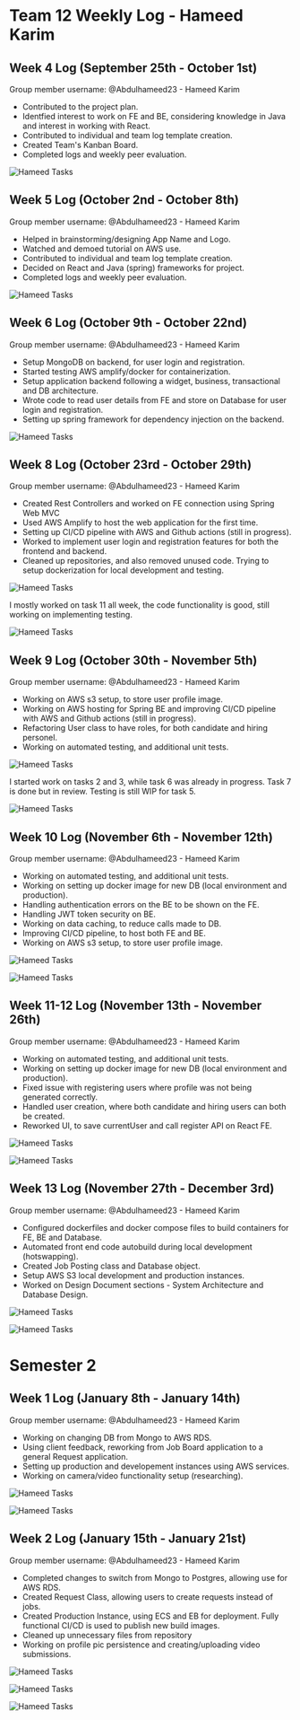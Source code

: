 # Team 12 Weekly Log - Hameed Karim

## Week 4 Log (September 25th - October 1st)

Group member username:
@Abdulhameed23 - Hameed Karim

* Contributed to the project plan.
* Identfied interest to work on FE and BE, considering knowledge in Java and interest in working with React.
* Contributed to individual and team log template creation.
* Created Team's Kanban Board.
* Completed logs and weekly peer evaluation.

![Hameed Tasks](images/Hameed/HameedWeek4Tasks.png)

## Week 5 Log (October 2nd - October 8th)

Group member username:
@Abdulhameed23 - Hameed Karim

* Helped in brainstorming/designing App Name and Logo.
* Watched and demoed tutorial on AWS use.
* Contributed to individual and team log template creation.
* Decided on React and Java (spring) frameworks for project.
* Completed logs and weekly peer evaluation.

![Hameed Tasks](images/Hameed/HameedWeek5Tasks.png)


## Week 6 Log (October 9th - October 22nd)

Group member username:
@Abdulhameed23 - Hameed Karim

* Setup MongoDB on backend, for user login and registration.
* Started testing AWS amplify/docker for containerization.
* Setup application backend following a widget, business, transactional and DB architecture.
* Wrote code to read user details from FE and store on Database for user login and registration.
* Setting up spring framework for dependency injection on the backend.


![Hameed Tasks](images/Hameed/HameedWeek6and7Tasks.png)

## Week 8 Log (October 23rd - October 29th)

Group member username:
@Abdulhameed23 - Hameed Karim

* Created Rest Controllers and worked on FE connection using Spring Web MVC
* Used AWS Amplify to host the web application for the first time.
* Setting up CI/CD pipeline with AWS and Github actions (still in progress).
* Worked to implement user login and registration features for both the frontend and backend.
* Cleaned up repositories, and also removed unused code. Trying to setup dockerization for local development and testing.

![Hameed Tasks](images/Hameed/HameedWeek8WLtasks.png)

I mostly worked on task 11 all week, the code functionality is good, still working on implementing testing.

![Hameed Tasks](images/Hameed/HameedWeek8Tasks.png)

## Week 9 Log (October 30th - November 5th)

Group member username:
@Abdulhameed23 - Hameed Karim

* Working on AWS s3 setup, to store user profile image.
* Working on AWS hosting for Spring BE and improving CI/CD pipeline with AWS and Github actions (still in progress).
* Refactoring User class to have roles, for both candidate and hiring personel.
* Working on automated testing, and additional unit tests.

![Hameed Tasks](images/Hameed/HameedWeek9WLtasks.png)

I started work on tasks 2 and 3, while task 6 was already in progress. Task 7 is done but in review. Testing is still WIP for task 5.

![Hameed Tasks](images/Hameed/HameedWeek9Tasks.png)

## Week 10 Log (November 6th - November 12th)

Group member username:
@Abdulhameed23 - Hameed Karim

* Working on automated testing, and additional unit tests.
* Working on setting up docker image for new DB (local environment and production).
* Handling authentication errors on the BE to be shown on the FE.
* Handling JWT token security on BE.
* Working on data caching, to reduce calls made to DB.
* Improving CI/CD pipeline, to host both FE and BE.
* Working on AWS s3 setup, to store user profile image.

![Hameed Tasks](images/Hameed/HameedWeek10WLtasks.png)

![Hameed Tasks](images/Hameed/HameedWeek10Tasks.png)

## Week 11-12 Log (November 13th - November 26th)

Group member username:
@Abdulhameed23 - Hameed Karim

* Working on automated testing, and additional unit tests.
* Working on setting up docker image for new DB (local environment and production).
* Fixed issue with registering users where profile was not being generated correctly.
* Handled user creation, where both candidate and hiring users can both be created.
* Reworked UI, to save currentUser and call register API on React FE.

![Hameed Tasks](images/Hameed/HameedWeek1112WLtasks.png)

![Hameed Tasks](images/Hameed/HameedWeek1112Tasks.png)

## Week 13 Log (November 27th - December 3rd)

Group member username:
@Abdulhameed23 - Hameed Karim

* Configured dockerfiles and docker compose files to build containers for FE, BE and Database.
* Automated front end code autobuild during local development (hotswapping).
* Created Job Posting class and Database object.
* Setup AWS S3 local development and production instances.
* Worked on Design Document sections - System Architecture and Database Design.

![Hameed Tasks](images/Hameed/HameedWeek13WLtasks.png)

![Hameed Tasks](images/Hameed/HameedWeek13Tasks.png)

# Semester 2

## Week 1 Log (January 8th - January 14th)

Group member username:
@Abdulhameed23 - Hameed Karim

* Working on changing DB from Mongo to AWS RDS.
* Using client feedback, reworking from Job Board application to a general Request application.
* Setting up production and developement instances using AWS services.
* Working on camera/video functionality setup (researching).

![Hameed Tasks](images/Hameed/Wk1S2IssuesWL.png)

![Hameed Tasks](images/Hameed/Wk1S2Tasks.png)

## Week 2 Log (January 15th - January 21st)

Group member username:
@Abdulhameed23 - Hameed Karim

* Completed changes to switch from Mongo to Postgres, allowing use for AWS RDS.
* Created Request Class, allowing users to create requests instead of jobs.
* Created Production Instance, using ECS and EB for deployment. Fully functional CI/CD is used to publish new build images.
* Cleaned up unnecessary files from repository
* Working on profile pic persistence and creating/uploading video submissions. 

![Hameed Tasks](images/Hameed/Wk2S2IssuesWL1.png)

![Hameed Tasks](images/Hameed/Wk2S2IssuesWL2.png)

![Hameed Tasks](images/Hameed/Wk2S2Tasks.png)
